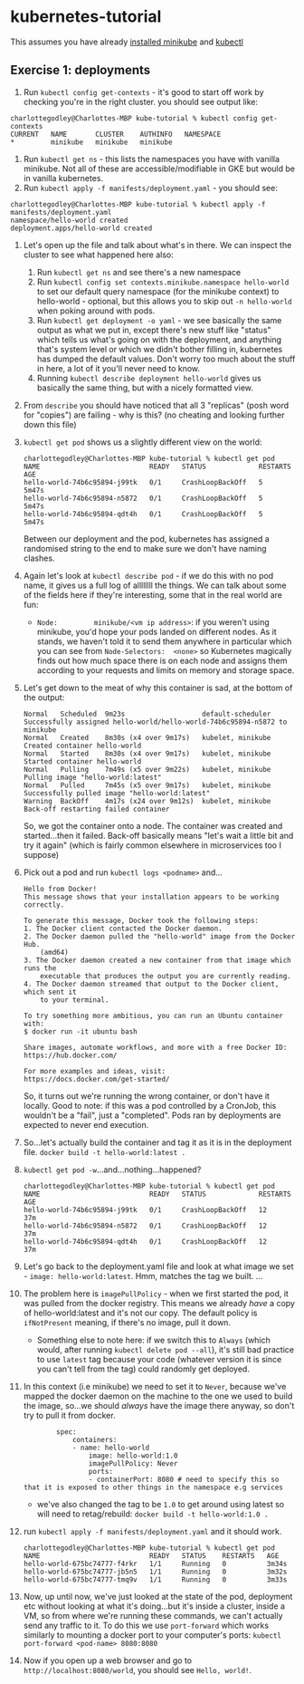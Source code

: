 # kubernetes-tutorial
This assumes you have already [installed minikube](https://kubernetes.io/docs/tasks/tools/install-minikube/) and [kubectl](https://kubernetes.io/docs/tasks/tools/install-kubectl/#install-kubectl-on-macos)
## Exercise 1: deployments
1. Run `kubectl config get-contexts` - it's good to start off work by checking you're in the right cluster. you should see output like:
```
charlottegodley@Charlottes-MBP kube-tutorial % kubectl config get-contexts
CURRENT   NAME       CLUSTER    AUTHINFO   NAMESPACE
*         minikube   minikube   minikube  
```
1. Run `kubectl get ns` - this lists the namespaces you have with vanilla minikube. Not all of these are accessible/modifiable in GKE but would be in vanilla kubernetes.
1. Run `kubectl apply -f manifests/deployment.yaml` - you should see:
```
charlottegodley@Charlottes-MBP kube-tutorial % kubectl apply -f manifests/deployment.yaml
namespace/hello-world created
deployment.apps/hello-world created
```
1. Let's open up the file and talk about what's in there. We can inspect the cluster to see what happened here also:
    1. Run `kubectl get ns` and see there's a new namespace
    1. Run `kubectl config set contexts.minikube.namespace hello-world` to set our default query namespace (for the minikube context) to hello-world - optional, but this allows you to skip out `-n hello-world` when poking around with pods.
    1. Run `kubectl get deployment -o yaml` - we see basically the same output as what we put in, except there's new stuff like "status" which tells us what's going on with the deployment, and anything that's system level or which we didn't bother filling in, kubernetes has dumped the default values. Don't worry too much about the stuff in here, a lot of it you'll never need to know.
    1. Running `kubectl describe deployment hello-world` gives us basically the same thing, but with a nicely formatted view.
1. From `describe` you should have noticed that all 3 "replicas" (posh word for "copies") are failing - why is this? (no cheating and looking further down this file)
1. `kubectl get pod` shows us a slightly different view on the world:
    ```
    charlottegodley@Charlottes-MBP kube-tutorial % kubectl get pod
    NAME                           READY   STATUS             RESTARTS   AGE
    hello-world-74b6c95894-j99tk   0/1     CrashLoopBackOff   5          5m47s
    hello-world-74b6c95894-n5872   0/1     CrashLoopBackOff   5          5m47s
    hello-world-74b6c95894-qdt4h   0/1     CrashLoopBackOff   5          5m47s
    ```
    Between our deployment and the pod, kubernetes has assigned a randomised string to the end to make sure we don't have naming clashes.


1. Again let's look at `kubectl describe pod` - if we do this with no pod name, it gives us a full log of allllllll the things. We can talk about some of the fields here if they're interesting, some that in the real world are fun:
    - `Node:         minikube/<vm ip address>`: if you weren't using minikube, you'd hope your pods landed on different nodes. As it stands, we haven't told it to send them anywhere in particular which you can see from `Node-Selectors:  <none>` so Kubernetes magically finds out how much space there is on each node and assigns them according to your requests and limits on memory and storage space.
1. Let's get down to the meat of why this container is sad, at the bottom of the output:
    ```
    Normal   Scheduled  9m23s                   default-scheduler  Successfully assigned hello-world/hello-world-74b6c95894-n5872 to minikube
    Normal   Created    8m30s (x4 over 9m17s)   kubelet, minikube  Created container hello-world
    Normal   Started    8m30s (x4 over 9m17s)   kubelet, minikube  Started container hello-world
    Normal   Pulling    7m49s (x5 over 9m22s)   kubelet, minikube  Pulling image "hello-world:latest"
    Normal   Pulled     7m45s (x5 over 9m17s)   kubelet, minikube  Successfully pulled image "hello-world:latest"
    Warning  BackOff    4m17s (x24 over 9m12s)  kubelet, minikube  Back-off restarting failed container
    ```
    So, we got the container onto a node. The container was created and started...then it failed. Back-off basically means "let's wait a little bit and try it again" (which is fairly common elsewhere in microservices too I suppose)

1. Pick out a pod and run `kubectl logs <podname>` and...
    ```
    Hello from Docker!
    This message shows that your installation appears to be working correctly.

    To generate this message, Docker took the following steps:
    1. The Docker client contacted the Docker daemon.
    2. The Docker daemon pulled the "hello-world" image from the Docker Hub.
        (amd64)
    3. The Docker daemon created a new container from that image which runs the
        executable that produces the output you are currently reading.
    4. The Docker daemon streamed that output to the Docker client, which sent it
        to your terminal.

    To try something more ambitious, you can run an Ubuntu container with:
    $ docker run -it ubuntu bash

    Share images, automate workflows, and more with a free Docker ID:
    https://hub.docker.com/

    For more examples and ideas, visit:
    https://docs.docker.com/get-started/
    ```
    So, it turns out we're running the wrong container, or don't have it locally. Good to note: if this was a pod controlled by a CronJob, this wouldn't be a "fail", just a "completed". Pods ran by deployments are expected to never end execution.

1. So...let's actually build the container and tag it as it is in the deployment file. `docker build -t hello-world:latest .`
1. `kubectl get pod -w`...and...nothing...happened?
    ```
    charlottegodley@Charlottes-MBP kube-tutorial % kubectl get pod
    NAME                           READY   STATUS             RESTARTS   AGE
    hello-world-74b6c95894-j99tk   0/1     CrashLoopBackOff   12         37m
    hello-world-74b6c95894-n5872   0/1     CrashLoopBackOff   12         37m
    hello-world-74b6c95894-qdt4h   0/1     CrashLoopBackOff   12         37m
    ```
1. Let's go back to the deployment.yaml file and look at what image we set - `image: hello-world:latest`. Hmm, matches the tag we built.
...
1. The problem here is `imagePullPolicy` - when we first started the pod, it was pulled from the docker registry. This means we already _have_ a copy of hello-world:latest and it's not our copy. The default policy is `ifNotPresent` meaning, if there's no image, pull it down. 
    - Something else to note here: if we switch this to `Always` (which would, after running `kubectl delete pod --all`), it's still bad practice to use `latest` tag because your code (whatever version it is since you can't tell from the tag) could randomly get deployed.
1. In this context (i.e minikube) we need to set it to `Never`, because we've mapped the docker daemon on the machine to the one we used to build the image, so...we should _always_ have the image there anyway, so don't try to pull it from docker.
    ```
            spec:
                containers:
                - name: hello-world
                    image: hello-world:1.0
                    imagePullPolicy: Never
                    ports:
                    - containerPort: 8080 # need to specify this so that it is exposed to other things in the namespace e.g services
    ```
    - we've also changed the tag to be `1.0` to get around using latest so will need to retag/rebuild: `docker build -t hello-world:1.0 .`
1. run `kubectl apply -f manifests/deployment.yaml` and it should work.
    ```
    charlottegodley@Charlottes-MBP kube-tutorial % kubectl get pod
    NAME                           READY   STATUS    RESTARTS   AGE
    hello-world-675bc74777-f4rkr   1/1     Running   0          3m34s
    hello-world-675bc74777-jb5n5   1/1     Running   0          3m32s
    hello-world-675bc74777-tmq9v   1/1     Running   0          3m33s
    ```
1. Now, up until now, we've just looked at the state of the pod, deployment etc without looking at what it's doing...but it's inside a cluster, inside a VM, so from where we're running these commands, we can't actually send any traffic to it. To do this we use `port-forward` which works similarly to mounting a docker port to your computer's ports: `kubectl port-forward <pod-name> 8080:8080`
1. Now if you open up a web browser and go to `http://localhost:8080/world`, you should see `Hello, world!`.